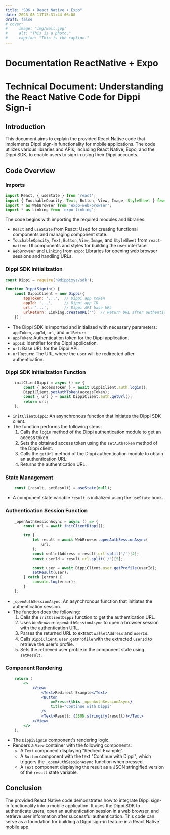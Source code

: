 ```yaml
---
title: "SDK + React Native + Expo"
date: 2023-08-11T15:31:44-06:00
draft: false
# cover: 
#     image: "img/wall.jpg"
#     alt: "This is a photo."
#     caption: "This is the caption."
---
```


# Documentation ReactNative + Expo

# Technical Document: Understanding the React Native Code for Dippi Sign-i

## Introduction

This document aims to explain the provided React Native code that implements Dippi sign-in functionality for mobile applications. The code utilizes various libraries and APIs, including React Native, Expo, and the Dippi SDK, to enable users to sign in using their Dippi accounts.

## Code Overview

### Imports

```jsx
import React, { useState } from 'react';
import { TouchableOpacity, Text, Button, View, Image, StyleSheet } from 'react-native';
import * as WebBrowser from 'expo-web-browser';
import * as Linking from 'expo-linking';

```

The code begins with importing the required modules and libraries:

- `React` and `useState` from React: Used for creating functional components and managing component state.
- `TouchableOpacity`, `Text`, `Button`, `View`, `Image`, and `StyleSheet` from `react-native`: UI components and styles for building the user interface.
- `WebBrowser` and `Linking` from `expo`: Libraries for opening web browser sessions and handling URLs.

### Dippi SDK Initialization

```jsx
const Dippi = require('@dippixyz/sdk');

function DippiSignin() {
    const DippiClient = new Dippi({
        appToken: '...',  // Dippi app token
        appId: '...',     // Dippi app ID
        url: '...',       // Dippi API base URL
        urlReturn: Linking.createURL("")  // Return URL after authentication
    });

```

- The Dippi SDK is imported and initialized with necessary parameters: `appToken`, `appId`, `url`, and `urlReturn`.
- `appToken`: Authentication token for the Dippi application.
- `appId`: Identifier for the Dippi application.
- `url`: Base URL for the Dippi API.
- `urlReturn`: The URL where the user will be redirected after authentication.

### Dippi SDK Initialization Function

```jsx
    initClientDippi = async () => {
        const { accessToken } = await DippiClient.auth.login();
        DippiClient.setAuthToken(accessToken);
        const { url } = await DippiClient.auth.getUrl();
        return url;
    };

```

- `initClientDippi`: An asynchronous function that initiates the Dippi SDK client.
- The function performs the following steps:
    1. Calls the `login` method of the Dippi authentication module to get an access token.
    2. Sets the obtained access token using the `setAuthToken` method of the Dippi client.
    3. Calls the `getUrl` method of the Dippi authentication module to obtain an authentication URL.
    4. Returns the authentication URL.

### State Management

```jsx
    const [result, setResult] = useState(null);

```

- A component state variable `result` is initialized using the `useState` hook.

### Authentication Session Function

```jsx
    _openAuthSessionAsync = async () => {
        const url = await initClientDippi();

        try {
            let result = await WebBrowser.openAuthSessionAsync(
                url,
            );
            const walletAddress = result.url.split('/')[4];
            const userId = result.url.split('/')[5];

            const user = await DippiClient.user.getProfile(userId);
            setResult(user);
        } catch (error) {
            console.log(error);
        }
    };

```

- `_openAuthSessionAsync`: An asynchronous function that initiates the authentication session.
- The function does the following:
    1. Calls the `initClientDippi` function to get the authentication URL.
    2. Uses `WebBrowser.openAuthSessionAsync` to open a browser session with the authentication URL.
    3. Parses the returned URL to extract `walletAddress` and `userId`.
    4. Calls `DippiClient.user.getProfile` with the extracted `userId` to retrieve the user's profile.
    5. Sets the retrieved user profile in the component state using `setResult`.

### Component Rendering

```jsx
    return (
        <>
            <View>
                <Text>Redirect Example</Text>
                <Button
                    onPress={this._openAuthSessionAsync}
                    title="Continue with Dippi"
                />
                <Text>Result: {JSON.stringify(result)}</Text>
            </View>
        </>
    );

```

- The `DippiSignin` component's rendering logic.
- Renders a `View` container with the following components:
    - A `Text` component displaying "Redirect Example".
    - A `Button` component with the text "Continue with Dippi", which triggers the `_openAuthSessionAsync` function when pressed.
    - A `Text` component displaying the result as a JSON stringified version of the `result` state variable.

## Conclusion

The provided React Native code demonstrates how to integrate Dippi sign-in functionality into a mobile application. It uses the Dippi SDK to authenticate users, open an authentication session in a web browser, and retrieve user information after successful authentication. This code can serve as a foundation for building a Dippi sign-in feature in a React Native mobile app.